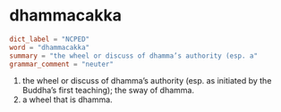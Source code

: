 # dhammacakka

``` toml
dict_label = "NCPED"
word = "dhammacakka"
summary = "the wheel or discuss of dhamma’s authority (esp. a"
grammar_comment = "neuter"
```

1. the wheel or discuss of dhamma’s authority (esp. as initiated by the Buddha’s first teaching); the sway of dhamma.
2. a wheel that is dhamma.

